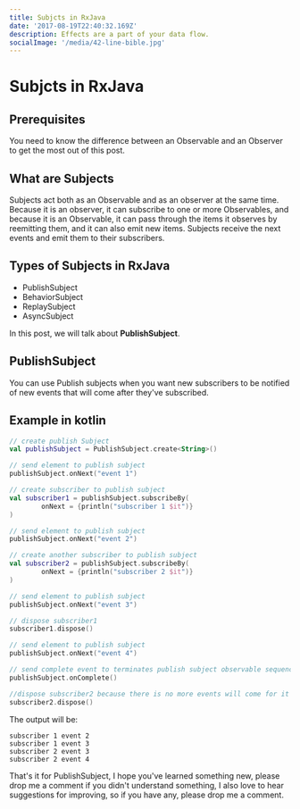 ```yaml
---
title: Subjcts in RxJava
date: '2017-08-19T22:40:32.169Z'
description: Effects are a part of your data flow.
socialImage: '/media/42-line-bible.jpg'
---
```


# Subjcts in RxJava


## Prerequisites

You need to know the difference between an Observable and an Observer to get the most out of this post.

## What are Subjects

Subjects act both as an Observable and as an observer at the same time. Because it is an observer, it can subscribe to one or more Observables, and because it is an Observable, it can pass through the items it observes by reemitting them, and it can also emit new items. Subjects receive the next events and emit them to their subscribers.

  

## Types of Subjects in RxJava

-   PublishSubject
-   BehaviorSubject
-   ReplaySubject
-   AsyncSubject

In this post, we will talk about **PublishSubject**.

## PublishSubject

You can use Publish subjects when you want new subscribers to be notified of new events that will come after they've subscribed.


## Example in kotlin

```kotlin
// create publish Subject
val publishSubject = PublishSubject.create<String>()

// send element to publish subject
publishSubject.onNext("event 1")

// create subscriber to publish subject
val subscriber1 = publishSubject.subscribeBy(
        onNext = {println("subscriber 1 $it")}
)

// send element to publish subject
publishSubject.onNext("event 2")

// create another subscriber to publish subject
val subscriber2 = publishSubject.subscribeBy(
        onNext = {println("subscriber 2 $it")}
)

// send element to publish subject
publishSubject.onNext("event 3")

// dispose subscriber1
subscriber1.dispose()

// send element to publish subject
publishSubject.onNext("event 4")

// send complete event to terminates publish subject observable sequence
publishSubject.onComplete()

//dispose subscriber2 because there is no more events will come for it
subscriber2.dispose()
```
The output will be:
 
```
subscriber 1 event 2
subscriber 1 event 3
subscriber 2 event 3
subscriber 2 event 4
```

That's it for PublishSubject, I hope you've learned something new, please drop me a comment if you didn't understand something, I also love to hear suggestions for improving, so if you have any, please drop me a comment. 